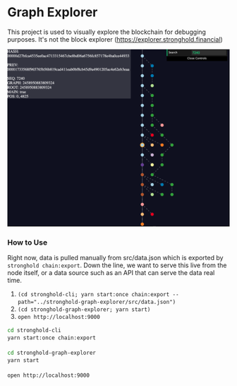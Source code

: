 # Graph Explorer

This project is used to visually explore the blockchain for debugging purposes. It's not the block explorer (https://explorer.stronghold.financial)

![Screenshot](./screenshot.png)

### How to Use

Right now, data is pulled manually from src/data.json which is exported by `stronghold chain:export`. Down the line, we want to serve this live from the node itself, or a data source such as an API that can serve the data real time.

 1. `(cd stronghold-cli; yarn start:once chain:export --path="../stronghold-graph-explorer/src/data.json")`
 1. `(cd stronghold-graph-explorer; yarn start)`
 1. `open http://localhost:9000`

```bash
cd stronghold-cli
yarn start:once chain:export

cd stronghold-graph-explorer
yarn start

open http://localhost:9000
```
